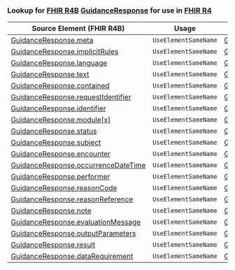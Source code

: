 ### Lookup for [FHIR R4B](https://hl7.org/fhir/R4B/) [GuidanceResponse](https://hl7.org/fhir/R4B/GuidanceResponse.html) for use in [FHIR R4](https://hl7.org/fhir/R4/)

| Source Element (FHIR R4B) | Usage | Target |
| -------------- | ----- | ------ |
| [GuidanceResponse.meta](https://hl7.org/fhir/R4B/GuidanceResponse.html#resource) | `UseElementSameName` | [GuidanceResponse.meta](https://hl7.org/fhir/R4/GuidanceResponse.html#resource) |
| [GuidanceResponse.implicitRules](https://hl7.org/fhir/R4B/GuidanceResponse.html#resource) | `UseElementSameName` | [GuidanceResponse.implicitRules](https://hl7.org/fhir/R4/GuidanceResponse.html#resource) |
| [GuidanceResponse.language](https://hl7.org/fhir/R4B/GuidanceResponse.html#resource) | `UseElementSameName` | [GuidanceResponse.language](https://hl7.org/fhir/R4/GuidanceResponse.html#resource) |
| [GuidanceResponse.text](https://hl7.org/fhir/R4B/GuidanceResponse.html#resource) | `UseElementSameName` | [GuidanceResponse.text](https://hl7.org/fhir/R4/GuidanceResponse.html#resource) |
| [GuidanceResponse.contained](https://hl7.org/fhir/R4B/GuidanceResponse.html#resource) | `UseElementSameName` | [GuidanceResponse.contained](https://hl7.org/fhir/R4/GuidanceResponse.html#resource) |
| [GuidanceResponse.requestIdentifier](https://hl7.org/fhir/R4B/GuidanceResponse.html#resource) | `UseElementSameName` | [GuidanceResponse.requestIdentifier](https://hl7.org/fhir/R4/GuidanceResponse.html#resource) |
| [GuidanceResponse.identifier](https://hl7.org/fhir/R4B/GuidanceResponse.html#resource) | `UseElementSameName` | [GuidanceResponse.identifier](https://hl7.org/fhir/R4/GuidanceResponse.html#resource) |
| [GuidanceResponse.module[x]](https://hl7.org/fhir/R4B/GuidanceResponse.html#resource) | `UseElementSameName` | [GuidanceResponse.module[x]](https://hl7.org/fhir/R4/GuidanceResponse.html#resource) |
| [GuidanceResponse.status](https://hl7.org/fhir/R4B/GuidanceResponse.html#resource) | `UseElementSameName` | [GuidanceResponse.status](https://hl7.org/fhir/R4/GuidanceResponse.html#resource) |
| [GuidanceResponse.subject](https://hl7.org/fhir/R4B/GuidanceResponse.html#resource) | `UseElementSameName` | [GuidanceResponse.subject](https://hl7.org/fhir/R4/GuidanceResponse.html#resource) |
| [GuidanceResponse.encounter](https://hl7.org/fhir/R4B/GuidanceResponse.html#resource) | `UseElementSameName` | [GuidanceResponse.encounter](https://hl7.org/fhir/R4/GuidanceResponse.html#resource) |
| [GuidanceResponse.occurrenceDateTime](https://hl7.org/fhir/R4B/GuidanceResponse.html#resource) | `UseElementSameName` | [GuidanceResponse.occurrenceDateTime](https://hl7.org/fhir/R4/GuidanceResponse.html#resource) |
| [GuidanceResponse.performer](https://hl7.org/fhir/R4B/GuidanceResponse.html#resource) | `UseElementSameName` | [GuidanceResponse.performer](https://hl7.org/fhir/R4/GuidanceResponse.html#resource) |
| [GuidanceResponse.reasonCode](https://hl7.org/fhir/R4B/GuidanceResponse.html#resource) | `UseElementSameName` | [GuidanceResponse.reasonCode](https://hl7.org/fhir/R4/GuidanceResponse.html#resource) |
| [GuidanceResponse.reasonReference](https://hl7.org/fhir/R4B/GuidanceResponse.html#resource) | `UseElementSameName` | [GuidanceResponse.reasonReference](https://hl7.org/fhir/R4/GuidanceResponse.html#resource) |
| [GuidanceResponse.note](https://hl7.org/fhir/R4B/GuidanceResponse.html#resource) | `UseElementSameName` | [GuidanceResponse.note](https://hl7.org/fhir/R4/GuidanceResponse.html#resource) |
| [GuidanceResponse.evaluationMessage](https://hl7.org/fhir/R4B/GuidanceResponse.html#resource) | `UseElementSameName` | [GuidanceResponse.evaluationMessage](https://hl7.org/fhir/R4/GuidanceResponse.html#resource) |
| [GuidanceResponse.outputParameters](https://hl7.org/fhir/R4B/GuidanceResponse.html#resource) | `UseElementSameName` | [GuidanceResponse.outputParameters](https://hl7.org/fhir/R4/GuidanceResponse.html#resource) |
| [GuidanceResponse.result](https://hl7.org/fhir/R4B/GuidanceResponse.html#resource) | `UseElementSameName` | [GuidanceResponse.result](https://hl7.org/fhir/R4/GuidanceResponse.html#resource) |
| [GuidanceResponse.dataRequirement](https://hl7.org/fhir/R4B/GuidanceResponse.html#resource) | `UseElementSameName` | [GuidanceResponse.dataRequirement](https://hl7.org/fhir/R4/GuidanceResponse.html#resource) |
